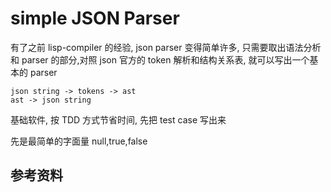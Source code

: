 # simple JSON Parser

有了之前 lisp-compiler 的经验, json parser 变得简单许多, 只需要取出语法分析和 parser 的部分,对照 json 官方的 token 解析和结构关系表, 就可以写出一个基本的 parser

```
json string -> tokens -> ast
ast -> json string
```

基础软件, 按 TDD 方式节省时间, 先把 test case 写出来

先是最简单的字面量 null,true,false




## 参考资料

